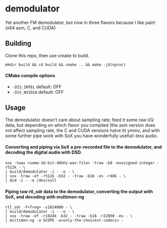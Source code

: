 # demodulator
Yet another FM demodulator, but now in three flavors because I like pain! (x64 asm, C, and CUDA)
## Building
Clone this repo, then use cmake to build.

`mkdir build && cd build && cmake .. && make -j$(nproc)`
#### CMake compile options 
- `-DIS_INTEL` default: OFF
- `-DIS_NVIDIA` default: OFF
## Usage
The demodulator doesn't care about sampling rate; feed it some raw I/Q data, but depending on which flavor you compiled (the asm version does not affect sampling rate, the C and CUDA versions halve it) ymmv, and with some further pipe work with SoX you have wonderfully useful/-less audio.
 #### Converting and piping via SoX a pre-recorded file to the demodulator, and decoding the digital audio with DSD.
```
sox -twav <some-16-bit-48khz-wav-file> -traw -b8 -eunsigned-integer -r512k - \
| build/demodulator -i - -o - \
| sox -traw -ef -r512k -b32 - -traw -b16 -es -r48k - \
| dsd -i - -o /dev/null
```
#### Piping raw rtl_sdr data to the demodulator, converting the output with SoX, and decoding with multimon-ng
```
rtl_sdr -f<freq> -s1024000 - \
| build/demodulator -i - -o - \
| sox -traw -ef -r1024k -b32 - -traw -b16 -r22050 -es - \
| multimon-ng -a SCOPE -a<only-the-choicest-codecs> -
```
